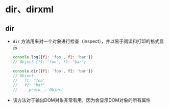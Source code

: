 # dir、dirxml

## dir

+ `dir` 方法用来对一个对象进行检查（inspect），并以易于阅读和打印的格式显示

    ```js
    console.log({f1: 'foo', f2: 'bar'})
    // Object {f1: "foo", f2: "bar"}

    console.dir({f1: 'foo', f2: 'bar'})
    // Object
    //   f1: "foo"
    //   f2: "bar"
    //   __proto__: Object
    ```

+ 该方法对于输出DOM对象非常有用，因为会显示DOM对象的所有属性

